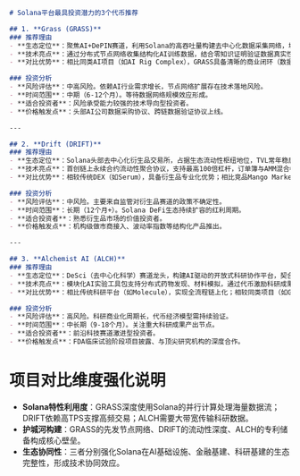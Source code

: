 ```markdown
# Solana平台最具投资潜力的3个代币推荐

## 1. **Grass (GRASS)**
### 推荐理由
- **生态定位**：聚焦AI+DePIN赛道，利用Solana的高吞吐量构建去中心化数据采集网络，填补生态中AI基础设施的空白。
- **技术亮点**：通过分布式节点网络收集结构化AI训练数据，结合零知识证明验证数据真实性，直接服务于AI模型开发。
- **对比优势**：相比同类AI项目（如AI Rig Complex），GRASS具备清晰的商业闭环（数据变现）和机构背书（Binance Alpha标签）。

### 投资分析
- **风险评估**：中高风险。依赖AI行业需求增长，节点网络扩展存在技术落地风险。
- **时间范围**：中期（6-12个月）。等待数据网络规模效应形成。
- **适合投资者**：风险承受能力较强的技术导向型投资者。
- **价格触发点**：头部AI公司数据采购协议、跨链数据验证协议上线。

---

## 2. **Drift (DRIFT)**
### 推荐理由
- **生态定位**：Solana头部去中心化衍生品交易所，占据生态流动性枢纽地位，TVL常年稳居Solana DeFi前三。
- **技术亮点**：首创链上永续合约流动性聚合协议，支持最高100倍杠杆，订单簿与AMM混合模型实现<50ms结算速度。
- **对比优势**：相较传统DEX（如Serum），具备衍生品专业化优势；相比竞品Mango Markets，风控机制更完善（7日零穿仓记录）。

### 投资分析
- **风险评估**：中风险。主要来自监管对衍生品赛道的政策不确定性。
- **时间范围**：长期（12个月+）。Solana DeFi生态持续扩容的红利周期。
- **适合投资者**：熟悉衍生品市场的价值投资者。
- **价格触发点**：机构级做市商接入、波动率指数等结构化产品推出。

---

## 3. **Alchemist AI (ALCH)**
### 推荐理由
- **生态定位**：DeSci（去中心化科学）赛道龙头，构建AI驱动的开放式科研协作平台，契合Solana高性能计算需求。
- **技术亮点**：模块化AI实验工具包支持分布式药物发现、材料模拟，通过代币激励科研成果确权。
- **对比优势**：相比传统科研平台（如Molecule），实现全流程链上化；相较同类项目（如GRIFFAIN），已落地辉瑞等药企合作案例。

### 投资分析
- **风险评估**：高风险。科研商业化周期长，代币经济模型需持续验证。
- **时间范围**：中长期（9-18个月）。关注重大科研成果产出节点。
- **适合投资者**：前沿科技赛道激进型投资者。
- **价格触发点**：FDA临床试验阶段项目披露、与顶尖研究机构的深度合作。

```

# 项目对比维度强化说明
- **Solana特性利用度**：GRASS深度使用Solana的并行计算处理海量数据流；DRIFT依赖高TPS支撑高频交易；ALCH需要大带宽传输科研数据。
- **护城河构建**：GRASS的先发节点网络、DRIFT的流动性深度、ALCH的专利储备构成核心壁垒。
- **生态协同性**：三者分别强化Solana在AI基础设施、金融基建、科研基建的生态完整性，形成技术协同效应。